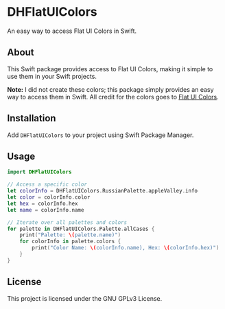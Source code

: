 # DHFlatUIColors

An easy way to access Flat UI Colors in Swift.

## About

This Swift package provides access to Flat UI Colors, making it simple to use them in your Swift projects.

**Note:** I did not create these colors; this package simply provides an easy way to access them in Swift. All credit for the colors goes to [Flat UI Colors](https://flatuicolors.com).

## Installation

Add `DHFlatUIColors` to your project using Swift Package Manager.

## Usage

```swift
import DHFlatUIColors

// Access a specific color
let colorInfo = DHFlatUIColors.RussianPalette.appleValley.info
let color = colorInfo.color
let hex = colorInfo.hex
let name = colorInfo.name

// Iterate over all palettes and colors
for palette in DHFlatUIColors.Palette.allCases {
    print("Palette: \(palette.name)")
    for colorInfo in palette.colors {
        print("Color Name: \(colorInfo.name), Hex: \(colorInfo.hex)")
    }
}
```

## License

This project is licensed under the GNU GPLv3 License.
